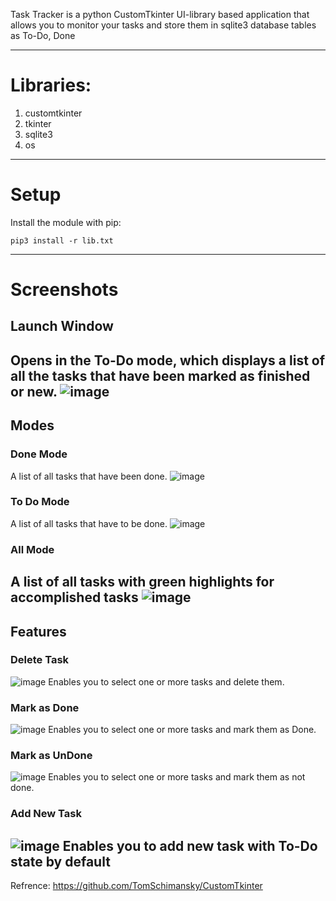 Task Tracker is a python CustomTkinter UI-library based application that allows you to monitor your tasks and store them in sqlite3 database tables as To-Do, Done

---
# Libraries:
1.  customtkinter
2.  tkinter
3.  sqlite3
4.  os

---
# Setup
Install the module with pip:
```
pip3 install -r lib.txt
```
---
# Screenshots
## Launch Window
  Opens in the To-Do mode, which displays a list of all the tasks that have been marked as finished or new.
![image](https://user-images.githubusercontent.com/59251885/209942835-1404f6d8-6e7f-4dfc-9064-a2a8f6443065.png)
---
## Modes
### Done Mode
  A list of all tasks that have been done.
![image](https://user-images.githubusercontent.com/59251885/209943494-ecb43515-0e56-4175-b88f-2330ebba1f6e.png)
### To Do Mode
  A list of all tasks that have to be done.
![image](https://user-images.githubusercontent.com/59251885/209944258-86a201de-3151-4c7f-916f-fedf40e178cf.png)
### All Mode
  A list of all tasks with green highlights for accomplished tasks
![image](https://user-images.githubusercontent.com/59251885/209944318-b04e8ca5-486b-48d1-9bf8-bc6a50e0ab2c.png)
---
## Features
### Delete Task
![image](https://user-images.githubusercontent.com/59251885/209943978-009e4faf-c468-4a24-a0d2-be2732b801cc.png)
 Enables you to select one or more tasks and delete them.
### Mark as Done
![image](https://user-images.githubusercontent.com/59251885/209944080-389dac92-a64d-4e3e-9deb-153019ccf494.png)
  Enables you to select one or more tasks and mark them as Done.
### Mark as UnDone
![image](https://user-images.githubusercontent.com/59251885/209944025-0b28a877-bf6d-4cd6-b29f-e118dea9ca0b.png)
  Enables you to select one or more tasks and mark them as not done.
### Add New Task
![image](https://user-images.githubusercontent.com/59251885/209944693-e36b14a9-1020-459d-851c-e63012a00606.png)
  Enables you to add new task with To-Do state by default
---

Refrence:
  https://github.com/TomSchimansky/CustomTkinter



